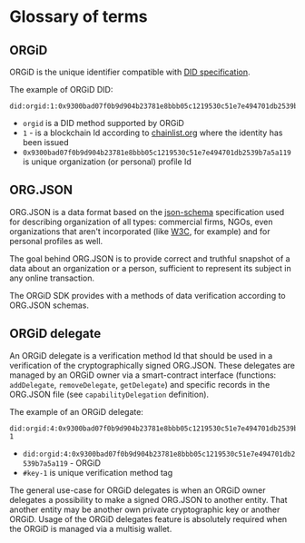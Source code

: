 # Glossary of terms

## ORGiD

ORGiD is the unique identifier compatible with [DID specification](https://www.w3.org/TR/did-core/).

The example of ORGiD DID:

```text
did:orgid:1:0x9300bad07f0b9d904b23781e8bbb05c1219530c51e7e494701db2539b7a5a119
```

- `orgid` is a DID method supported by ORGiD
- `1` - is a blockchain Id according to [chainlist.org](https://chainlist.org/) where the identity has been issued
- `0x9300bad07f0b9d904b23781e8bbb05c1219530c51e7e494701db2539b7a5a119` is unique organization (or personal) profile Id

## ORG.JSON

ORG.JSON is a data format based on the [json-schema](http://json-schema.org/specification.html) specification used for describing organization of all types: commercial firms, NGOs, even organizations that aren't incorporated (like [W3C](https://www.w3.org/Consortium/facts#org), for example) and for personal profiles as well.

The goal behind ORG.JSON is to provide correct and truthful snapshot of a data about an organization or a person, sufficient to represent its subject in any online transaction.

The ORGiD SDK provides with a methods of data verification according to ORG.JSON schemas.

## ORGiD delegate

An ORGiD delegate is a verification method Id that should be used in a verification of the cryptographically signed ORG.JSON. These delegates are managed by an ORGiD owner via a smart-contract interface (functions: `addDelegate`, `removeDelegate`, `getDelegate`) and specific records in the ORG.JSON file (see `capabilityDelegation` definition).

The example of an ORGiD delegate:

```text
did:orgid:4:0x9300bad07f0b9d904b23781e8bbb05c1219530c51e7e494701db2539b7a5a119#key-1
```

- `did:orgid:4:0x9300bad07f0b9d904b23781e8bbb05c1219530c51e7e494701db2539b7a5a119` - ORGiD
- `#key-1` is unique verification method tag

The general use-case for ORGiD delegates is when an ORGiD owner delegates a possibility to make a signed ORG.JSON to another entity. That another entity may be another own private cryptographic key or another ORGiD. Usage of the ORGiD delegates feature is absolutely required when the ORGiD is managed via a multisig wallet.

